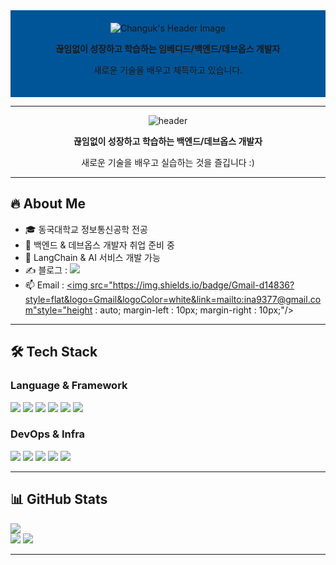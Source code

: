 <!--
**Chochanguk/Chochanguk** is a ✨ _special_ ✨ repository because its `README.md` (this file) appears on your GitHub profile.

Here are some ideas to get you started:

- 🔭 I’m currently working on ...
- 🌱 I’m currently learning ...
- 👯 I’m looking to collaborate on ...
- 🤔 I’m looking for help with ...
- 💬 Ask me about ...
- 📫 How to reach me: ...
- 😄 Pronouns: ...
- ⚡ Fun fact: ...
-->


<!-- 프로필 헤더 -->
<div align="center" style="background-color: #005599; padding: 20px; text-align: center;">
  <img src="https://capsule-render.vercel.app/api?type=Venom&color=005599&height=150&section=header&text=Hello%20World!%20I'm%20Changuk&animation=fadeIn&fontColor=000000&fontSize=40" alt="Changuk's Header Image"/>
<p><b>끊임없이 성장하고 학습하는 임베디드/백엔드/데브옵스 개발자</b></p>
<p>새로운 기술을 배우고 체득하고 있습니다.</p>
</div>

- - -
<!-- 프로필 헤더 -->
<div align="center">
  
  ![header](https://capsule-render.vercel.app/api?type=waving&color=gradient&height=200&section=header&text=Hello%20World!%20I'm%20Changuk&fontSize=40&fontAlign=50&fontColor=ffffff)

  <p><b>끊임없이 성장하고 학습하는 백엔드/데브옵스 개발자</b></p>
  <p>새로운 기술을 배우고 실습하는 것을 즐깁니다 :)</p>
</div>

---

## 🔥 About Me
- 🎓 동국대학교 정보통신공학 전공
- 🏃 백엔드 & 데브옵스 개발자 취업 준비 중
- 🤖 LangChain & AI 서비스 개발 가능
- ✍️ 블로그 : <a href="https://changuk0308.tistory.com"><img src="https://img.shields.io/badge/Tistory-ff4040?style=flat-square&logo=Tistory&logoColor=white"/></a>
- 📫 Email : <a href="mailto:changuk0308@gmail.com"> <img src="https://img.shields.io/badge/Gmail-d14836?style=flat&logo=Gmail&logoColor=white&link=mailto:ina9377@gmail.com"style="height : auto; margin-left : 10px; margin-right : 10px;"/></a>
---

## 🛠 Tech Stack

### Language & Framework
<div align="left">
<img src="https://img.shields.io/badge/Java-007396?style=flat-square&logo=java&logoColor=white"/>
<img src="https://img.shields.io/badge/SpringBoot-6DB33F?style=flat-square&logo=spring-boot&logoColor=white"/>
<img src="https://img.shields.io/badge/Python-3776AB?style=flat-square&logo=python&logoColor=white"/>
<img src="https://img.shields.io/badge/FastAPI-009688?style=flat-square&logo=fastapi&logoColor=white"/>
<img src="https://img.shields.io/badge/Vue.js-4FC08D?style=flat-square&logo=vue.js&logoColor=white"/>
<img src="https://img.shields.io/badge/LangChain-000000?style=flat-square&logo=python&logoColor=white"/>
</div>

### DevOps & Infra
<div align="left">
<img src="https://img.shields.io/badge/AWS-232F3E?style=flat-square&logo=amazon-aws&logoColor=white"/>
<img src="https://img.shields.io/badge/Docker-2496ED?style=flat-square&logo=docker&logoColor=white"/>
<img src="https://img.shields.io/badge/Kubernetes-326CE5?style=flat-square&logo=kubernetes&logoColor=white"/>
<img src="https://img.shields.io/badge/Jenkins-D24939?style=flat-square&logo=jenkins&logoColor=white"/>
<img src="https://img.shields.io/badge/GitHub Actions-2088FF?style=flat-square&logo=github-actions&logoColor=white"/>
</div>

---


##  📊 GitHub Stats 
<!-- GitHub Stats -->
<div>
        <!-- 깃허브 방문자수 -->
        <a href="https://hits.seeyoufarm.com">
                <img src="https://hits.seeyoufarm.com/api/count/incr/badge.svg?url=https%3A%2F%2Fgithub.com%2FChochanguk&count_bg=%2379C83D&title_bg=%23555555&icon=github.svg&icon_color=%23E7E7E7&title=GITHUB&edge_flat=false"/></a>
        <!-- 깃허브 레벨 -->
        <div>
        <!-- 언어 분포도 -->
        <a href="https://github.com/anuraghazra/github-readme-stats"><img src="https://github-readme-stats.vercel.app/api/top-langs/?username=Chochanguk&layout=compact&theme=dark" /></a>
        <!-- 깃허브 레벨 -->  
        <img src="https://github-readme-stats.vercel.app/api?username=Chochanguk&show_icons=true&theme=algolia"/>
        </div>
</div>

---
